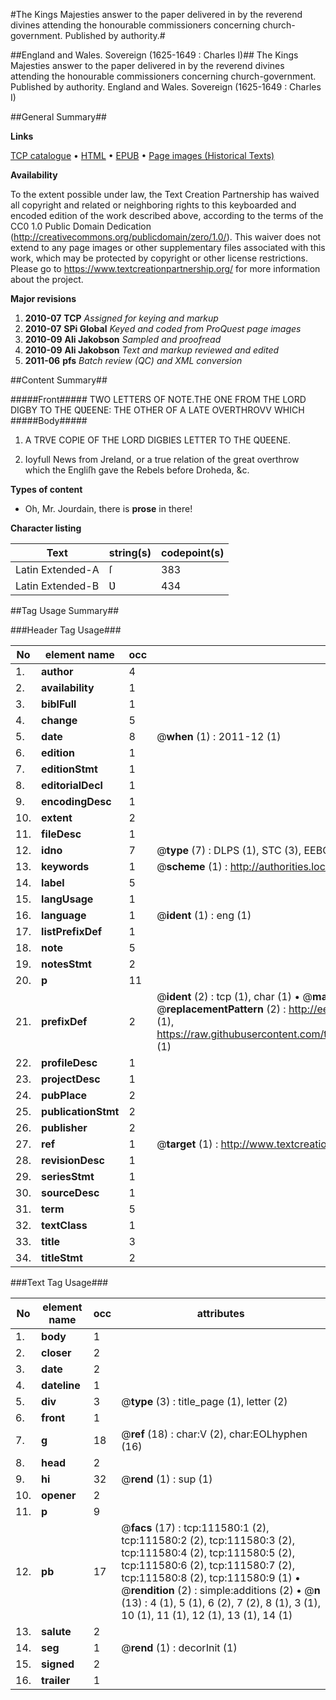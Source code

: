 #The Kings Majesties answer to the paper delivered in by the reverend divines attending the honourable commissioners concerning church-government. Published by authority.#

##England and Wales. Sovereign (1625-1649 : Charles I)##
The Kings Majesties answer to the paper delivered in by the reverend divines attending the honourable commissioners concerning church-government. Published by authority.
England and Wales. Sovereign (1625-1649 : Charles I)

##General Summary##

**Links**

[TCP catalogue](http://www.ota.ox.ac.uk/tcp/)  • 
[HTML](http://tei.it.ox.ac.uk/tcp/Texts-HTML/free/A78/A78647.html)  • 
[EPUB](http://tei.it.ox.ac.uk/tcp/Texts-EPUB/free/A78/A78647.epub) • 
[Page images (Historical Texts)](https://historicaltexts.jisc.ac.uk/eebo-99859495e)

**Availability**

To the extent possible under law, the Text Creation Partnership has waived all copyright and related or neighboring rights to this keyboarded and encoded edition of the work described above, according to the terms of the CC0 1.0 Public Domain Dedication (http://creativecommons.org/publicdomain/zero/1.0/). This waiver does not extend to any page images or other supplementary files associated with this work, which may be protected by copyright or other license restrictions. Please go to https://www.textcreationpartnership.org/ for more information about the project.

**Major revisions**

1. __2010-07__ __TCP__ *Assigned for keying and markup*
1. __2010-07__ __SPi Global__ *Keyed and coded from ProQuest page images*
1. __2010-09__ __Ali Jakobson__ *Sampled and proofread*
1. __2010-09__ __Ali Jakobson__ *Text and markup reviewed and edited*
1. __2011-06__ __pfs__ *Batch review (QC) and XML conversion*

##Content Summary##

#####Front#####
TWO LETTERS OF NOTE.THE ONE FROM THE LORD DIGBY TO THE QƲEENE: THE OTHER OF A LATE OVERTHROVV WHICH 
#####Body#####

1. A TRVE COPIE OF THE LORD DIGBIES LETTER TO THE QƲEENE.

1. Ioyfull News from Jreland, or a true relation of the great overthrow which the Engliſh gave the Rebels before Droheda, &c.

**Types of content**

  * Oh, Mr. Jourdain, there is **prose** in there!

**Character listing**


|Text|string(s)|codepoint(s)|
|---|---|---|
|Latin Extended-A|ſ|383|
|Latin Extended-B|Ʋ|434|

##Tag Usage Summary##

###Header Tag Usage###

|No|element name|occ|attributes|
|---|---|---|---|
|1.|__author__|4||
|2.|__availability__|1||
|3.|__biblFull__|1||
|4.|__change__|5||
|5.|__date__|8| @__when__ (1) : 2011-12 (1)|
|6.|__edition__|1||
|7.|__editionStmt__|1||
|8.|__editorialDecl__|1||
|9.|__encodingDesc__|1||
|10.|__extent__|2||
|11.|__fileDesc__|1||
|12.|__idno__|7| @__type__ (7) : DLPS (1), STC (3), EEBO-CITATION (1), PROQUEST (1), VID (1)|
|13.|__keywords__|1| @__scheme__ (1) : http://authorities.loc.gov/ (1)|
|14.|__label__|5||
|15.|__langUsage__|1||
|16.|__language__|1| @__ident__ (1) : eng (1)|
|17.|__listPrefixDef__|1||
|18.|__note__|5||
|19.|__notesStmt__|2||
|20.|__p__|11||
|21.|__prefixDef__|2| @__ident__ (2) : tcp (1), char (1)  •  @__matchPattern__ (2) : ([0-9\-]+):([0-9IVX]+) (1), (.+) (1)  •  @__replacementPattern__ (2) : http://eebo.chadwyck.com/downloadtiff?vid=$1&page=$2 (1), https://raw.githubusercontent.com/textcreationpartnership/Texts/master/tcpchars.xml#$1 (1)|
|22.|__profileDesc__|1||
|23.|__projectDesc__|1||
|24.|__pubPlace__|2||
|25.|__publicationStmt__|2||
|26.|__publisher__|2||
|27.|__ref__|1| @__target__ (1) : http://www.textcreationpartnership.org/docs/. (1)|
|28.|__revisionDesc__|1||
|29.|__seriesStmt__|1||
|30.|__sourceDesc__|1||
|31.|__term__|5||
|32.|__textClass__|1||
|33.|__title__|3||
|34.|__titleStmt__|2||


###Text Tag Usage###

|No|element name|occ|attributes|
|---|---|---|---|
|1.|__body__|1||
|2.|__closer__|2||
|3.|__date__|2||
|4.|__dateline__|1||
|5.|__div__|3| @__type__ (3) : title_page (1), letter (2)|
|6.|__front__|1||
|7.|__g__|18| @__ref__ (18) : char:V (2), char:EOLhyphen (16)|
|8.|__head__|2||
|9.|__hi__|32| @__rend__ (1) : sup (1)|
|10.|__opener__|2||
|11.|__p__|9||
|12.|__pb__|17| @__facs__ (17) : tcp:111580:1 (2), tcp:111580:2 (2), tcp:111580:3 (2), tcp:111580:4 (2), tcp:111580:5 (2), tcp:111580:6 (2), tcp:111580:7 (2), tcp:111580:8 (2), tcp:111580:9 (1)  •  @__rendition__ (2) : simple:additions (2)  •  @__n__ (13) : 4 (1), 5 (1), 6 (2), 7 (2), 8 (1), 3 (1), 10 (1), 11 (1), 12 (1), 13 (1), 14 (1)|
|13.|__salute__|2||
|14.|__seg__|1| @__rend__ (1) : decorInit (1)|
|15.|__signed__|2||
|16.|__trailer__|1||
